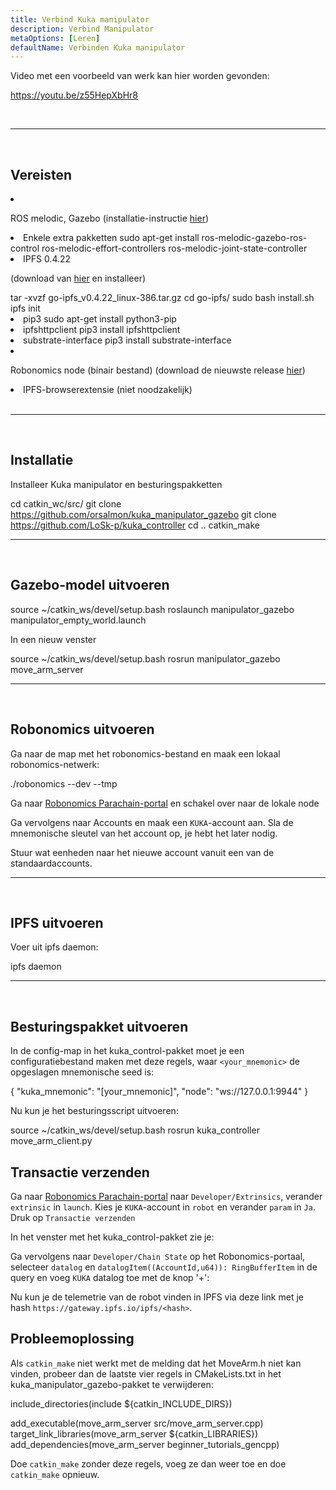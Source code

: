 ```yaml
---
title: Verbind Kuka manipulator
description: Verbind Manipulator
metaOptions: [Leren]
defaultName: Verbinden Kuka manipulator
---
```


Video met een voorbeeld van werk kan hier worden gevonden:

https://youtu.be/z55HepXbHr8

<br/>

***

<br/>

## Vereisten

<List>

<li class="flex">

ROS melodic, Gazebo (installatie-instructie [hier](http://wiki.ros.org/melodic/Installatie/Ubuntu))
</li>

<li>Enkele extra pakketten

<LessonCodeWrapper language="bash" codeClass="big-code">
sudo apt-get install ros-melodic-gazebo-ros-control ros-melodic-effort-controllers ros-melodic-joint-state-controller
</LessonCodeWrapper>

</li>

<li> IPFS 0.4.22 

(download van [hier](https://www.npackd.org/p/ipfs/0.4.22) en installeer)

<LessonCodeWrapper language="bash" codeClass="big-code">
tar -xvzf go-ipfs_v0.4.22_linux-386.tar.gz
cd go-ipfs/
sudo bash install.sh
ipfs init
</LessonCodeWrapper>

</li>

<li>pip3

<LessonCodeWrapper language="bash">
sudo apt-get install python3-pip
</LessonCodeWrapper>

</li>

<li>ipfshttpclient

<LessonCodeWrapper language="bash">
pip3 install ipfshttpclient
</LessonCodeWrapper>

</li>

<li>substrate-interface

<LessonCodeWrapper language="bash">
pip3 install substrate-interface
</LessonCodeWrapper>

</li>

<li class="flex">

Robonomics node (binair bestand) (download de nieuwste release [hier](https://github.com/airalab/robonomics/releases))

</li>

<li>IPFS-browserextensie (niet noodzakelijk)</li>

</List>

<br/>

***

<br/>

## Installatie
Installeer Kuka manipulator en besturingspakketten

<LessonCodeWrapper language="bash" codeClass="big-code">cd catkin_wc/src/
git clone https://github.com/orsalmon/kuka_manipulator_gazebo
git clone https://github.com/LoSk-p/kuka_controller
cd ..
catkin_make</LessonCodeWrapper>

***

<br/>

## Gazebo-model uitvoeren

<LessonCodeWrapper language="bash" codeClass="big-code">
source ~/catkin_ws/devel/setup.bash
roslaunch manipulator_gazebo manipulator_empty_world.launch
</LessonCodeWrapper>

In een nieuw venster

<LessonCodeWrapper language="bash">
source ~/catkin_ws/devel/setup.bash
rosrun manipulator_gazebo move_arm_server
</LessonCodeWrapper>

<LessonImages imageClasses="mb" src="kuka/1.png" alt="model"/>

***

<br/>

## Robonomics uitvoeren
Ga naar de map met het robonomics-bestand en maak een lokaal robonomics-netwerk:

<LessonCodeWrapper language="bash">
./robonomics --dev --tmp
</LessonCodeWrapper>

<LessonImages imageClasses="mb" src="kuka/robonomics.png" alt="robonomics"/>

Ga naar [Robonomics Parachain-portal](https://polkadot.js.org/apps/?rpc=wss%3A%2F%2Fkusama.rpc.robonomics.network%2F#/) en schakel over naar de lokale node

<LessonImages imageClasses="mb" src="kuka/local.png" alt="local"/>

Ga vervolgens naar Accounts en maak een `KUKA`-account aan. Sla de mnemonische sleutel van het account op, je hebt het later nodig. 


<LessonImages imageClasses="mb" src="kuka/create_acc.png" alt="acc"/>

Stuur wat eenheden naar het nieuwe account vanuit een van de standaardaccounts.

<LessonImages imageClasses="mb" src="kuka/send_money.png" alt="accs"/>

***
<br/>

## IPFS uitvoeren
Voer uit ipfs daemon:

<LessonCodeWrapper language="bash">
ipfs daemon
</LessonCodeWrapper>

***

</br>

## Besturingspakket uitvoeren
In de config-map in het kuka_control-pakket moet je een configuratiebestand maken met deze regels, waar `<your_mnemonic>` de opgeslagen mnemonische seed is:

<LessonCodeWrapper language="bash">
{
    "kuka_mnemonic": "[your_mnemonic]",
    "node": "ws://127.0.0.1:9944"
}
</LessonCodeWrapper>


Nu kun je het besturingsscript uitvoeren:

<LessonCodeWrapper language="bash">
source ~/catkin_ws/devel/setup.bash
rosrun kuka_controller move_arm_client.py
</LessonCodeWrapper>

<LessonImages imageClasses="mb" src="kuka/run.png" alt="control"/>

## Transactie verzenden
Ga naar [Robonomics Parachain-portal](https://polkadot.js.org/apps/?rpc=wss%3A%2F%2Fkusama.rpc.robonomics.network%2F#/) naar `Developer/Extrinsics`, verander `extrinsic` in `launch`. Kies je `KUKA`-account in `robot` en verander `param` in `Ja`. Druk op `Transactie verzenden`

<LessonImages imageClasses="mb" src="kuka/launch.png" alt="transaction"/>

In het venster met het kuka_control-pakket zie je:

<LessonImages imageClasses="mb" src="kuka/res.png" alt="done"/>

Ga vervolgens naar `Developer/Chain State` op het Robonomics-portaal, selecteer `datalog` en `datalogItem((AccountId,u64)): RingBufferItem` in de query en voeg `KUKA` datalog toe met de knop '+':

<LessonImages imageClasses="mb" src="kuka/datalog.png" alt="datalog"/>

Nu kun je de telemetrie van de robot vinden in IPFS via deze link met je hash `https://gateway.ipfs.io/ipfs/<hash>`.

## Probleemoplossing

Als `catkin_make` niet werkt met de melding dat het MoveArm.h niet kan vinden, probeer dan de laatste vier regels in CMakeLists.txt in het kuka_manipulator_gazebo-pakket te verwijderen:

<LessonCodeWrapper language="yaml">
include_directories(include ${catkin_INCLUDE_DIRS})

add_executable(move_arm_server src/move_arm_server.cpp)
target_link_libraries(move_arm_server ${catkin_LIBRARIES})
add_dependencies(move_arm_server beginner_tutorials_gencpp)
</LessonCodeWrapper>

Doe `catkin_make` zonder deze regels, voeg ze dan weer toe en doe `catkin_make` opnieuw.